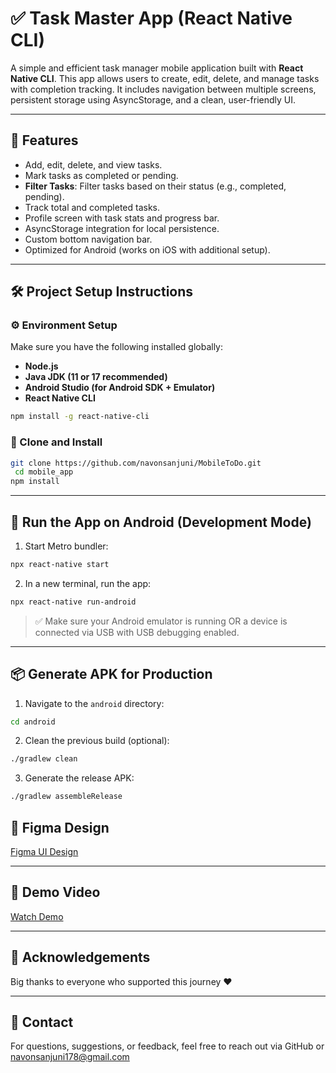 # ✅ Task Master App (React Native CLI)

A simple and efficient task manager mobile application built with **React Native CLI**. This app allows users to create, edit, delete, and manage tasks with completion tracking. It includes navigation between multiple screens, persistent storage using AsyncStorage, and a clean, user-friendly UI.

---

## 🧠 Features

- Add, edit, delete, and view tasks.
- Mark tasks as completed or pending.
- **Filter Tasks**: Filter tasks based on their status (e.g., completed, pending).
- Track total and completed tasks.
- Profile screen with task stats and progress bar.
- AsyncStorage integration for local persistence.
- Custom bottom navigation bar.
- Optimized for Android (works on iOS with additional setup).

---

## 🛠️ Project Setup Instructions

### ⚙️ Environment Setup

Make sure you have the following installed globally:

- **Node.js**
- **Java JDK (11 or 17 recommended)**
- **Android Studio (for Android SDK + Emulator)**
- **React Native CLI**

```bash
npm install -g react-native-cli
```

### 🔧 Clone and Install

```bash
git clone https://github.com/navonsanjuni/MobileToDo.git
 cd mobile_app
npm install
```

---

## 📱 Run the App on Android (Development Mode)

1. Start Metro bundler:
```bash
npx react-native start
```

2. In a new terminal, run the app:
```bash
npx react-native run-android
```

> ✅ Make sure your Android emulator is running OR a device is connected via USB with USB debugging enabled.

---

## 📦 Generate APK for Production

1. Navigate to the `android` directory:
```bash
cd android
```

2. Clean the previous build (optional):
```bash
./gradlew clean
```

3. Generate the release APK:
```bash
./gradlew assembleRelease
```


## 🎨 Figma Design

[Figma UI Design](https://www.figma.com/design/rHRTMg2Jp1XOgm3q6DdjHs/ToDoMobileApp?node-id=0-1&p=f&t=hZt8sdH2fgeToPY9-0) 

---

## 🎥 Demo Video

[Watch Demo]()

---

## 💬 Acknowledgements

Big thanks to everyone who supported this journey ❤️

---

## 📩 Contact

For questions, suggestions, or feedback, feel free to reach out via GitHub or navonsanjuni178@gmail.com
